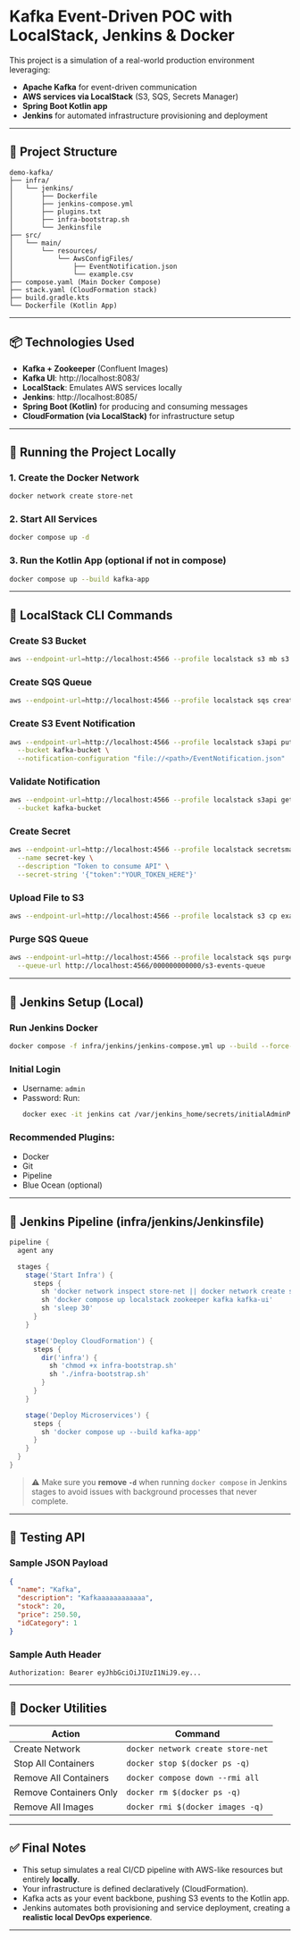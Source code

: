 # Kafka Event-Driven POC with LocalStack, Jenkins & Docker

This project is a simulation of a real-world production environment leveraging:

- **Apache Kafka** for event-driven communication
- **AWS services via LocalStack** (S3, SQS, Secrets Manager)
- **Spring Boot Kotlin app**
- **Jenkins** for automated infrastructure provisioning and deployment

---

## 🔧 Project Structure

```
demo-kafka/
├── infra/
│   └── jenkins/
│       ├── Dockerfile
│       ├── jenkins-compose.yml
│       ├── plugins.txt
│       ├── infra-bootstrap.sh
│       └── Jenkinsfile
├── src/
│   └── main/
│       └── resources/
│           └── AwsConfigFiles/
│               ├── EventNotification.json
│               └── example.csv
├── compose.yaml (Main Docker Compose)
├── stack.yaml (CloudFormation stack)
├── build.gradle.kts
└── Dockerfile (Kotlin App)
```

---

## 📦 Technologies Used

- **Kafka + Zookeeper** (Confluent Images)
- **Kafka UI**: http://localhost:8083/
- **LocalStack**: Emulates AWS services locally
- **Jenkins**: http://localhost:8085/
- **Spring Boot (Kotlin)** for producing and consuming messages
- **CloudFormation (via LocalStack)** for infrastructure setup

---

## 🚀 Running the Project Locally

### 1. Create the Docker Network
```bash
docker network create store-net
```

### 2. Start All Services
```bash
docker compose up -d
```

### 3. Run the Kotlin App (optional if not in compose)
```bash
docker compose up --build kafka-app
```

---

## 🔄 LocalStack CLI Commands

### Create S3 Bucket
```bash
aws --endpoint-url=http://localhost:4566 --profile localstack s3 mb s3://kafka-bucket
```

### Create SQS Queue
```bash
aws --endpoint-url=http://localhost:4566 --profile localstack sqs create-queue --queue-name s3-events-queue
```

### Create S3 Event Notification
```bash
aws --endpoint-url=http://localhost:4566 --profile localstack s3api put-bucket-notification-configuration \
  --bucket kafka-bucket \
  --notification-configuration "file://<path>/EventNotification.json"
```

### Validate Notification
```bash
aws --endpoint-url=http://localhost:4566 --profile localstack s3api get-bucket-notification-configuration \
  --bucket kafka-bucket
```

### Create Secret
```bash
aws --endpoint-url=http://localhost:4566 --profile localstack secretsmanager create-secret \
  --name secret-key \
  --description "Token to consume API" \
  --secret-string '{"token":"YOUR_TOKEN_HERE"}'
```

### Upload File to S3
```bash
aws --endpoint-url=http://localhost:4566 --profile localstack s3 cp example.csv s3://kafka-bucket
```

### Purge SQS Queue
```bash
aws --endpoint-url=http://localhost:4566 --profile localstack sqs purge-queue \
  --queue-url http://localhost:4566/000000000000/s3-events-queue
```

---

## 🐳 Jenkins Setup (Local)

### Run Jenkins Docker
```bash
docker compose -f infra/jenkins/jenkins-compose.yml up --build --force-recreate
```

### Initial Login
- Username: `admin`
- Password: Run:
  ```bash
  docker exec -it jenkins cat /var/jenkins_home/secrets/initialAdminPassword
  ```

### Recommended Plugins:
- Docker
- Git
- Pipeline
- Blue Ocean (optional)

---

## 🧪 Jenkins Pipeline (infra/jenkins/Jenkinsfile)

```groovy
pipeline {
  agent any

  stages {
    stage('Start Infra') {
      steps {
        sh 'docker network inspect store-net || docker network create store-net'
        sh 'docker compose up localstack zookeeper kafka kafka-ui'
        sh 'sleep 30'
      }
    }

    stage('Deploy CloudFormation') {
      steps {
        dir('infra') {
          sh 'chmod +x infra-bootstrap.sh'
          sh './infra-bootstrap.sh'
        }
      }
    }

    stage('Deploy Microservices') {
      steps {
        sh 'docker compose up --build kafka-app'
      }
    }
  }
}
```

> ⚠️ Make sure you **remove `-d`** when running `docker compose` in Jenkins stages to avoid issues with background processes that never complete.

---

## 🧪 Testing API

### Sample JSON Payload

```json
{
  "name": "Kafka",
  "description": "Kafkaaaaaaaaaaaa",
  "stock": 20,
  "price": 250.50,
  "idCategory": 1
}
```

### Sample Auth Header

```http
Authorization: Bearer eyJhbGciOiJIUzI1NiJ9.ey...
```

---

## 🧹 Docker Utilities

| Action                    | Command                                        |
|---------------------------|------------------------------------------------|
| Create Network            | `docker network create store-net`             |
| Stop All Containers       | `docker stop $(docker ps -q)`                 |
| Remove All Containers     | `docker compose down --rmi all`               |
| Remove Containers Only    | `docker rm $(docker ps -q)`                   |
| Remove All Images         | `docker rmi $(docker images -q)`              |

---

## ✅ Final Notes

- This setup simulates a real CI/CD pipeline with AWS-like resources but entirely **locally**.
- Your infrastructure is defined declaratively (CloudFormation).
- Kafka acts as your event backbone, pushing S3 events to the Kotlin app.
- Jenkins automates both provisioning and service deployment, creating a **realistic local DevOps experience**.

---
